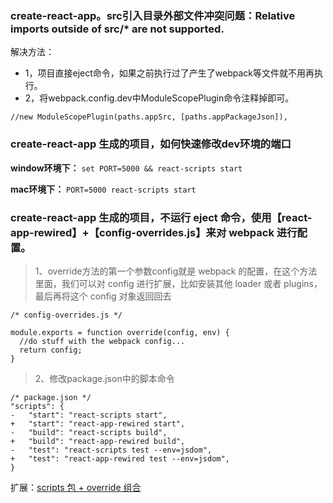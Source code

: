 ### create-react-app。src引入目录外部文件冲突问题：Relative imports outside of src/* are not supported.
解决方法：
* 1，项目直接eject命令，如果之前执行过了产生了webpack等文件就不用再执行。
* 2，将webpack.config.dev中ModuleScopePlugin命令注释掉即可。
```
//new ModuleScopePlugin(paths.appSrc, [paths.appPackageJson]),
```

### create-react-app 生成的项目，如何快速修改dev环境的端口
<b>window环境下：</b>
```set PORT=5000 && react-scripts start```

<b>mac环境下：</b>
```PORT=5000 react-scripts start```

### create-react-app 生成的项目，不运行 eject 命令，使用【react-app-rewired】+【config-overrides.js】来对 webpack 进行配置。

> 1、override方法的第一个参数config就是 webpack 的配置，在这个方法里面，我们可以对 config 进行扩展，比如安装其他 loader 或者 plugins，最后再将这个 config 对象返回回去
```
/* config-overrides.js */

module.exports = function override(config, env) {
  //do stuff with the webpack config...
  return config;
}
```

> 2、修改package.json中的脚本命令
```
/* package.json */
"scripts": {
-   "start": "react-scripts start",
+   "start": "react-app-rewired start",
-   "build": "react-scripts build",
+   "build": "react-app-rewired build",
-   "test": "react-scripts test --env=jsdom",
+   "test": "react-app-rewired test --env=jsdom",
}
```

扩展：[scripts 包 + override 组合](https://blog.csdn.net/qq_22889599/article/details/79507721)
